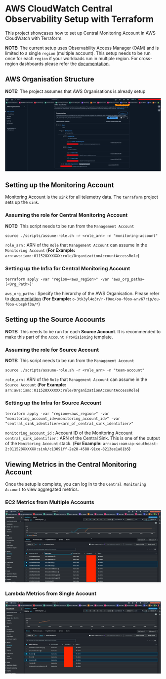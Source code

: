 # AWS CloudWatch Central Observability Setup with Terraform

This project showcases how to set up Central Monitoring Account in AWS CloudWatch with Terraform.

**NOTE:** The current setup uses Observability Access Manager (OAM) and is limited to a single `region` (multiple account). This setup needs to be run once for each `region` if your workloads run in multiple region. For cross-region dashboards please refer the [documentation](https://docs.aws.amazon.com/AmazonCloudWatch/latest/monitoring/CloudWatch-Cross-Account-Methods.html).

## AWS Organisation Structure

**NOTE:** The project assumes that AWS Organisations is already setup

![AWS Organisation Setup](./screenshots/aws-organisation-heirarchy.png)

## Setting up the Monitoring Account

Monitoring Account is the `sink` for all telemetry data. The `terraform` project sets up the `sink`.

### Assuming the role for Central Monitoring Account

**NOTE:** This script needs to be run from the `Management Account`

```shell
source ./scripts/assume-role.sh -r <role_arn> -n "monitoring-account"
```

`role_arn` : ARN of the `Role` that `Management Account` can assume in the `Monitoring Account` (**For Example:** `arn:aws:iam::011528XXXXXX:role/OrganizationAccountAccessRole`)

### Setting up the Infra for Central Monitoring Account

```shell
terraform apply -var "region=<aws_region>" -var 'aws_org_paths=[<Org_Path>]'
```

`aws_org_paths` : Specify the hierarchy of the AWS Organisation. Please refer to [documentation](https://docs.aws.amazon.com/IAM/latest/UserGuide/access_policies_access-advisor-view-data-orgs.html#access_policies_access-advisor-viewing-orgs-entity-path) (**For Example:** `o-3tk3yl4o3r/r-f0oo/ou-f0oo-wnv67rip/ou-f0oo-ubspkf3a/*`)

## Setting up the Source Accounts

**NOTE:** This needs to be run for each **Source Account**. It is recommended to make this part of the `Account Provisioning` template.

### Assuming the role for Source Account

**NOTE:** This script needs to be run from the `Management Account`

```shell
source ./scripts/assume-role.sh -r <role_arn> -n "team-account"
```

`role_arn` : ARN of the `Role` that `Management Account` can assume in the `Source Account` (**For Example:** `arn:aws:iam::011528XXXXXX:role/OrganizationAccountAccessRole`)

### Setting up the Infra for Source Account

```shell
terraform apply -var "region=<aws_region>" -var "monitoring_account_id=<monitoring_account_id>" -var "central_sink_identifier=<arn_of_central_sink_identifier>"
```

`monitoring_account_id` : Account ID of the Monitoring Account
`central_sink_identifier` : ARN of the Central Sink. This is one of the output of the `Monitoring Account` stack. (**For Example:** `arn:aws:oam:ap-southeast-2:011528XXXXXX:sink/c13091ff-2e28-4588-91ce-8213ee1a81b5`)

## Viewing Metrics in the Central Monitoring Account

Once the setup is complete, you can log in to the `Central Monitoring Account` to view aggregated metrics.

### EC2 Metrics from Multiple Accounts

![EC2 Metrics from Multiple Accounts](./screenshots/ec2-metrics-multi-acount.png)

### Lambda Metrics from Single Account

![Lambda Metrics from Single Account](./screenshots/lambda-metrics.png)
